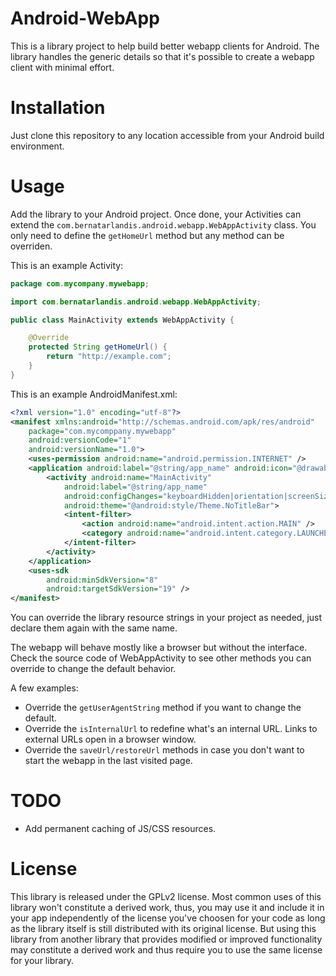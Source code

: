 # Android-WebApp

This is a library project to help build better webapp clients for Android. The
library handles the generic details so that it's possible to create a webapp
client with minimal effort.

# Installation

Just clone this repository to any location accessible from your Android build environment.

# Usage

Add the library to your Android project. Once done, your Activities can extend
the `com.bernatarlandis.android.webapp.WebAppActivity` class. You only need to
define the `getHomeUrl` method but any method can be overriden.

This is an example Activity:

```Java
package com.mycompany.mywebapp;

import com.bernatarlandis.android.webapp.WebAppActivity;

public class MainActivity extends WebAppActivity {

    @Override
    protected String getHomeUrl() {
        return "http://example.com";
    }
}
```

This is an example AndroidManifest.xml:

```xml
<?xml version="1.0" encoding="utf-8"?>
<manifest xmlns:android="http://schemas.android.com/apk/res/android"
    package="com.mycomppany.mywebapp"
    android:versionCode="1"
    android:versionName="1.0">
    <uses-permission android:name="android.permission.INTERNET" />
    <application android:label="@string/app_name" android:icon="@drawable/icon">
        <activity android:name="MainActivity"
            android:label="@string/app_name"
            android:configChanges="keyboardHidden|orientation|screenSize"
            android:theme="@android:style/Theme.NoTitleBar">
            <intent-filter>
                <action android:name="android.intent.action.MAIN" />
                <category android:name="android.intent.category.LAUNCHER" />
            </intent-filter>
        </activity>
    </application>
    <uses-sdk
        android:minSdkVersion="8"
        android:targetSdkVersion="19" />
</manifest>
```

You can override the library resource strings in your project as needed, just
declare them again with the same name.

The webapp will behave mostly like a browser but without the interface. Check
the source code of WebAppActivity to see other methods you can override to
change the default behavior.

A few examples:

* Override the `getUserAgentString` method if you want to change the default.
* Override the `isInternalUrl` to redefine what's an internal URL. Links to
  external URLs open in a browser window.
* Override the `saveUrl/restoreUrl` methods in case you don't want to start the
  webapp in the last visited page.

# TODO

* Add permanent caching of JS/CSS resources.

# License

This library is released under the GPLv2 license. Most common uses of this
library won't constitute a derived work, thus, you may use it and include it in
your app independently of the license you've choosen for your code as long as
the library itself is still distributed with its original license. But using
this library from another library that provides modified or improved
functionality may constitute a derived work and thus require you to use the
same license for your library.

